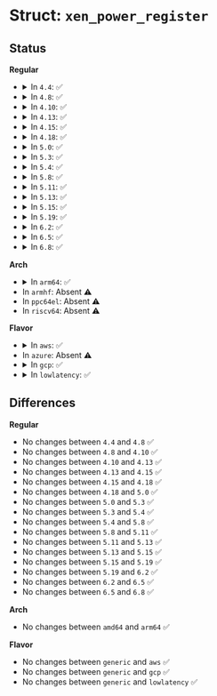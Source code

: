 # Struct: <code>xen_power_register</code>

## Status
<b>Regular</b>
<ul>
<li>
<details>
<summary>In <code>4.4</code>: ✅</summary>

```c
struct xen_power_register {
    uint32_t space_id;
    uint32_t bit_width;
    uint32_t bit_offset;
    uint32_t access_size;
    uint64_t address;
};
```
</details>
</li>
<li>
<details>
<summary>In <code>4.8</code>: ✅</summary>

```c
struct xen_power_register {
    uint32_t space_id;
    uint32_t bit_width;
    uint32_t bit_offset;
    uint32_t access_size;
    uint64_t address;
};
```
</details>
</li>
<li>
<details>
<summary>In <code>4.10</code>: ✅</summary>

```c
struct xen_power_register {
    uint32_t space_id;
    uint32_t bit_width;
    uint32_t bit_offset;
    uint32_t access_size;
    uint64_t address;
};
```
</details>
</li>
<li>
<details>
<summary>In <code>4.13</code>: ✅</summary>

```c
struct xen_power_register {
    uint32_t space_id;
    uint32_t bit_width;
    uint32_t bit_offset;
    uint32_t access_size;
    uint64_t address;
};
```
</details>
</li>
<li>
<details>
<summary>In <code>4.15</code>: ✅</summary>

```c
struct xen_power_register {
    uint32_t space_id;
    uint32_t bit_width;
    uint32_t bit_offset;
    uint32_t access_size;
    uint64_t address;
};
```
</details>
</li>
<li>
<details>
<summary>In <code>4.18</code>: ✅</summary>

```c
struct xen_power_register {
    uint32_t space_id;
    uint32_t bit_width;
    uint32_t bit_offset;
    uint32_t access_size;
    uint64_t address;
};
```
</details>
</li>
<li>
<details>
<summary>In <code>5.0</code>: ✅</summary>

```c
struct xen_power_register {
    uint32_t space_id;
    uint32_t bit_width;
    uint32_t bit_offset;
    uint32_t access_size;
    uint64_t address;
};
```
</details>
</li>
<li>
<details>
<summary>In <code>5.3</code>: ✅</summary>

```c
struct xen_power_register {
    uint32_t space_id;
    uint32_t bit_width;
    uint32_t bit_offset;
    uint32_t access_size;
    uint64_t address;
};
```
</details>
</li>
<li>
<details>
<summary>In <code>5.4</code>: ✅</summary>

```c
struct xen_power_register {
    uint32_t space_id;
    uint32_t bit_width;
    uint32_t bit_offset;
    uint32_t access_size;
    uint64_t address;
};
```
</details>
</li>
<li>
<details>
<summary>In <code>5.8</code>: ✅</summary>

```c
struct xen_power_register {
    uint32_t space_id;
    uint32_t bit_width;
    uint32_t bit_offset;
    uint32_t access_size;
    uint64_t address;
};
```
</details>
</li>
<li>
<details>
<summary>In <code>5.11</code>: ✅</summary>

```c
struct xen_power_register {
    uint32_t space_id;
    uint32_t bit_width;
    uint32_t bit_offset;
    uint32_t access_size;
    uint64_t address;
};
```
</details>
</li>
<li>
<details>
<summary>In <code>5.13</code>: ✅</summary>

```c
struct xen_power_register {
    uint32_t space_id;
    uint32_t bit_width;
    uint32_t bit_offset;
    uint32_t access_size;
    uint64_t address;
};
```
</details>
</li>
<li>
<details>
<summary>In <code>5.15</code>: ✅</summary>

```c
struct xen_power_register {
    uint32_t space_id;
    uint32_t bit_width;
    uint32_t bit_offset;
    uint32_t access_size;
    uint64_t address;
};
```
</details>
</li>
<li>
<details>
<summary>In <code>5.19</code>: ✅</summary>

```c
struct xen_power_register {
    uint32_t space_id;
    uint32_t bit_width;
    uint32_t bit_offset;
    uint32_t access_size;
    uint64_t address;
};
```
</details>
</li>
<li>
<details>
<summary>In <code>6.2</code>: ✅</summary>

```c
struct xen_power_register {
    uint32_t space_id;
    uint32_t bit_width;
    uint32_t bit_offset;
    uint32_t access_size;
    uint64_t address;
};
```
</details>
</li>
<li>
<details>
<summary>In <code>6.5</code>: ✅</summary>

```c
struct xen_power_register {
    uint32_t space_id;
    uint32_t bit_width;
    uint32_t bit_offset;
    uint32_t access_size;
    uint64_t address;
};
```
</details>
</li>
<li>
<details>
<summary>In <code>6.8</code>: ✅</summary>

```c
struct xen_power_register {
    uint32_t space_id;
    uint32_t bit_width;
    uint32_t bit_offset;
    uint32_t access_size;
    uint64_t address;
};
```
</details>
</li>
</ul>
<b>Arch</b>
<ul>
<li>
<details>
<summary>In <code>arm64</code>: ✅</summary>

```c
struct xen_power_register {
    uint32_t space_id;
    uint32_t bit_width;
    uint32_t bit_offset;
    uint32_t access_size;
    uint64_t address;
};
```
</details>
</li>
<li>
In <code>armhf</code>: Absent ⚠️
</li>
<li>
In <code>ppc64el</code>: Absent ⚠️
</li>
<li>
In <code>riscv64</code>: Absent ⚠️
</li>
</ul>
<b>Flavor</b>
<ul>
<li>
<details>
<summary>In <code>aws</code>: ✅</summary>

```c
struct xen_power_register {
    uint32_t space_id;
    uint32_t bit_width;
    uint32_t bit_offset;
    uint32_t access_size;
    uint64_t address;
};
```
</details>
</li>
<li>
In <code>azure</code>: Absent ⚠️
</li>
<li>
<details>
<summary>In <code>gcp</code>: ✅</summary>

```c
struct xen_power_register {
    uint32_t space_id;
    uint32_t bit_width;
    uint32_t bit_offset;
    uint32_t access_size;
    uint64_t address;
};
```
</details>
</li>
<li>
<details>
<summary>In <code>lowlatency</code>: ✅</summary>

```c
struct xen_power_register {
    uint32_t space_id;
    uint32_t bit_width;
    uint32_t bit_offset;
    uint32_t access_size;
    uint64_t address;
};
```
</details>
</li>
</ul>

## Differences
<b>Regular</b>
<ul>
<li>
No changes between <code>4.4</code> and <code>4.8</code> ✅
</li>
<li>
No changes between <code>4.8</code> and <code>4.10</code> ✅
</li>
<li>
No changes between <code>4.10</code> and <code>4.13</code> ✅
</li>
<li>
No changes between <code>4.13</code> and <code>4.15</code> ✅
</li>
<li>
No changes between <code>4.15</code> and <code>4.18</code> ✅
</li>
<li>
No changes between <code>4.18</code> and <code>5.0</code> ✅
</li>
<li>
No changes between <code>5.0</code> and <code>5.3</code> ✅
</li>
<li>
No changes between <code>5.3</code> and <code>5.4</code> ✅
</li>
<li>
No changes between <code>5.4</code> and <code>5.8</code> ✅
</li>
<li>
No changes between <code>5.8</code> and <code>5.11</code> ✅
</li>
<li>
No changes between <code>5.11</code> and <code>5.13</code> ✅
</li>
<li>
No changes between <code>5.13</code> and <code>5.15</code> ✅
</li>
<li>
No changes between <code>5.15</code> and <code>5.19</code> ✅
</li>
<li>
No changes between <code>5.19</code> and <code>6.2</code> ✅
</li>
<li>
No changes between <code>6.2</code> and <code>6.5</code> ✅
</li>
<li>
No changes between <code>6.5</code> and <code>6.8</code> ✅
</li>
</ul>
<b>Arch</b>
<ul>
<li>
No changes between <code>amd64</code> and <code>arm64</code> ✅
</li>
</ul>
<b>Flavor</b>
<ul>
<li>
No changes between <code>generic</code> and <code>aws</code> ✅
</li>
<li>
No changes between <code>generic</code> and <code>gcp</code> ✅
</li>
<li>
No changes between <code>generic</code> and <code>lowlatency</code> ✅
</li>
</ul>
